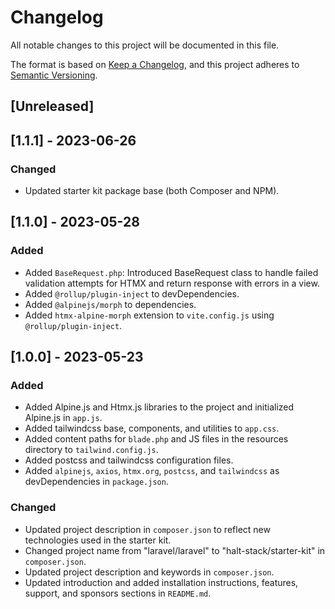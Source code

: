 # Changelog

All notable changes to this project will be documented in this file.

The format is based on [Keep a Changelog](https://keepachangelog.com/en/1.0.0/),
and this project adheres to [Semantic Versioning](https://semver.org/spec/v2.0.0.html).

## [Unreleased]

## [1.1.1] - 2023-06-26

### Changed
- Updated starter kit package base (both Composer and NPM).

## [1.1.0] - 2023-05-28

### Added

- Added `BaseRequest.php`: Introduced BaseRequest class to handle failed validation attempts for HTMX and return response with errors in a view.
- Added `@rollup/plugin-inject` to devDependencies.
- Added `@alpinejs/morph` to dependencies.
- Added `htmx-alpine-morph` extension to `vite.config.js` using `@rollup/plugin-inject`.

## [1.0.0] - 2023-05-23

### Added

- Added Alpine.js and Htmx.js libraries to the project and initialized Alpine.js in `app.js`.
- Added tailwindcss base, components, and utilities to `app.css`.
- Added content paths for `blade.php` and JS files in the resources directory to `tailwind.config.js`.
- Added postcss and tailwindcss configuration files.
- Added `alpinejs`, `axios`, `htmx.org`, `postcss`, and `tailwindcss` as devDependencies in `package.json`.

### Changed

- Updated project description in `composer.json` to reflect new technologies used in the starter kit.
- Changed project name from "laravel/laravel" to "halt-stack/starter-kit" in `composer.json`.
- Updated project description and keywords in `composer.json`.
- Updated introduction and added installation instructions, features, support, and sponsors sections in `README.md`.
